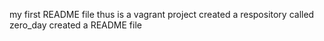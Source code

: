 my first README file
thus is a vagrant project
created a respository called zero_day
created a README file
